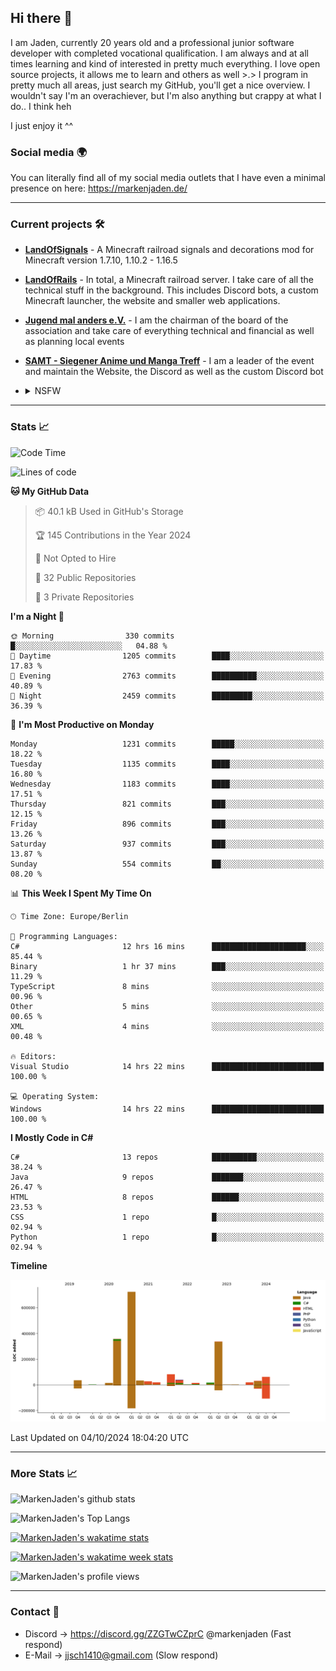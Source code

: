 ## Hi there 👋
I am Jaden, currently 20 years old and a professional junior software developer with completed vocational qualification. I am always and at all times learning and kind of interested in pretty much everything. I love open source projects, it allows me to learn and others as well >.>
I program in pretty much all areas, just search my GitHub, you'll get a nice overview.
I wouldn't say I'm an overachiever, but I'm also anything but crappy at what I do.. I think heh

I just enjoy it ^^

### Social media 🌍

You can literally find all of my social media outlets that I have even a minimal presence on here: https://markenjaden.de/

---

### Current projects 🛠

* [**LandOfSignals**](https://github.com/LandOfRails/LandOfSignals) - A Minecraft railroad signals and decorations mod for Minecraft version 1.7.10, 1.10.2 - 1.16.5
* [**LandOfRails**](https://github.com/LandOfRails) - In total, a Minecraft railroad server. I take care of all the technical stuff in the background. This includes Discord bots, a custom Minecraft launcher, the website and smaller web applications.
* [**Jugend mal anders e.V.**](https://jugendmalanders.de/) - I am the chairman of the board of the association and take care of everything technical and financial as well as planning local events
* [**SAMT - Siegener Anime und Manga Treff**](https://github.com/Siegener-Anime-und-Manga-Treff-SAMT) - I am a leader of the event and maintain the Website, the Discord as well as the custom Discord bot
* <details> 
  <summary>NSFW</summary>
  
  [**Nekos**](https://github.com/MarkenJaden/Nekos) - Website providing you with random lewd neko pics
  
</details>

---

### Stats 📈

<!--START_SECTION:waka-->
![Code Time](http://img.shields.io/badge/Code%20Time-1%2C316%20hrs%204%20mins-blue)

![Lines of code](https://img.shields.io/badge/From%20Hello%20World%20I%27ve%20Written-1.8%20million%20lines%20of%20code-blue)

**🐱 My GitHub Data** 

> 📦 40.1 kB Used in GitHub's Storage 
 > 
> 🏆 145 Contributions in the Year 2024
 > 
> 🚫 Not Opted to Hire
 > 
> 📜 32 Public Repositories 
 > 
> 🔑 3 Private Repositories 
 > 
**I'm a Night 🦉** 

```text
🌞 Morning                330 commits         █░░░░░░░░░░░░░░░░░░░░░░░░   04.88 % 
🌆 Daytime                1205 commits        ████░░░░░░░░░░░░░░░░░░░░░   17.83 % 
🌃 Evening                2763 commits        ██████████░░░░░░░░░░░░░░░   40.89 % 
🌙 Night                  2459 commits        █████████░░░░░░░░░░░░░░░░   36.39 % 
```
📅 **I'm Most Productive on Monday** 

```text
Monday                   1231 commits        █████░░░░░░░░░░░░░░░░░░░░   18.22 % 
Tuesday                  1135 commits        ████░░░░░░░░░░░░░░░░░░░░░   16.80 % 
Wednesday                1183 commits        ████░░░░░░░░░░░░░░░░░░░░░   17.51 % 
Thursday                 821 commits         ███░░░░░░░░░░░░░░░░░░░░░░   12.15 % 
Friday                   896 commits         ███░░░░░░░░░░░░░░░░░░░░░░   13.26 % 
Saturday                 937 commits         ███░░░░░░░░░░░░░░░░░░░░░░   13.87 % 
Sunday                   554 commits         ██░░░░░░░░░░░░░░░░░░░░░░░   08.20 % 
```


📊 **This Week I Spent My Time On** 

```text
🕑︎ Time Zone: Europe/Berlin

💬 Programming Languages: 
C#                       12 hrs 16 mins      █████████████████████░░░░   85.44 % 
Binary                   1 hr 37 mins        ███░░░░░░░░░░░░░░░░░░░░░░   11.29 % 
TypeScript               8 mins              ░░░░░░░░░░░░░░░░░░░░░░░░░   00.96 % 
Other                    5 mins              ░░░░░░░░░░░░░░░░░░░░░░░░░   00.65 % 
XML                      4 mins              ░░░░░░░░░░░░░░░░░░░░░░░░░   00.48 % 

🔥 Editors: 
Visual Studio            14 hrs 22 mins      █████████████████████████   100.00 % 

💻 Operating System: 
Windows                  14 hrs 22 mins      █████████████████████████   100.00 % 
```

**I Mostly Code in C#** 

```text
C#                       13 repos            ██████████░░░░░░░░░░░░░░░   38.24 % 
Java                     9 repos             ███████░░░░░░░░░░░░░░░░░░   26.47 % 
HTML                     8 repos             ██████░░░░░░░░░░░░░░░░░░░   23.53 % 
CSS                      1 repo              █░░░░░░░░░░░░░░░░░░░░░░░░   02.94 % 
Python                   1 repo              █░░░░░░░░░░░░░░░░░░░░░░░░   02.94 % 
```



**Timeline**

![Lines of Code chart](https://raw.githubusercontent.com/MarkenJaden/MarkenJaden/main/assets/bar_graph.png)


 Last Updated on 04/10/2024 18:04:20 UTC
<!--END_SECTION:waka-->

---

### More Stats 📈

![MarkenJaden's github stats](https://github-readme-stats.vercel.app/api?username=MarkenJaden&count_private=true&show_icons=true&theme=radical)

![MarkenJaden's Top Langs](https://github-readme-stats.vercel.app/api/top-langs/?username=MarkenJaden&theme=radical)

[![MarkenJaden's wakatime stats](https://github-readme-stats.vercel.app/api/wakatime?username=MarkenJaden&theme=radical)](https://wakatime.com/@17f322c9-222a-48b4-9e15-983c41f7aed4)

[![MarkenJaden's wakatime week stats](https://wakatime.com/badge/user/17f322c9-222a-48b4-9e15-983c41f7aed4.svg)](https://wakatime.com/@17f322c9-222a-48b4-9e15-983c41f7aed4)

<!--[![MarkenJaden's Codewars stats](https://www.codewars.com/users/MarkenJaden/badges/large)](https://www.codewars.com/users/MarkenJaden)-->

![MarkenJaden's profile views](https://komarev.com/ghpvc/?username=MarkenJaden)

---

### Contact 💌

* Discord -> https://discord.gg/ZZGTwCZprC @markenjaden (Fast respond)
* E-Mail -> jjsch1410@gmail.com (Slow respond)



<!--
**MarkenJaden/MarkenJaden** is a ✨ _special_ ✨ repository because its `README.md` (this file) appears on your GitHub profile.

Here are some ideas to get you started:

- 🔭 I’m currently working on ...
- 🌱 I’m currently learning ...
- 👯 I’m looking to collaborate on ...
- 🤔 I’m looking for help with ...
- 💬 Ask me about ...
- 📫 How to reach me: ...
- 😄 Pronouns: ...
- ⚡ Fun fact: ...
-->
